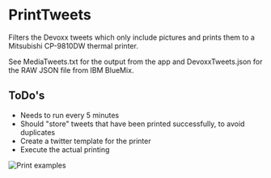# PrintTweets

Filters the Devoxx tweets which only include pictures and prints them to a Mitsubishi CP-9810DW thermal printer. 

See MediaTweets.txt for the output from the app and DevoxxTweets.json for the RAW JSON file from IBM BlueMix.

## ToDo's

* Needs to run every 5 minutes
* Should "store" tweets that have been printed successfully, to avoid duplicates 
* Create a twitter template for the printer
* Execute the actual printing

![Print examples](https://c2.staticflickr.com/8/7600/27683391705_14abbcba05_z.jpg)